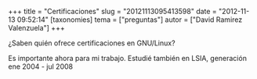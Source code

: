 +++
title = "Certificaciones"
slug = "20121113095413598"
date = "2012-11-13 09:52:14"
[taxonomies]
tema = ["preguntas"]
autor = ["David Ramirez Valenzuela"]
+++

¿Saben quién ofrece certificaciones en GNU/Linux?

Es importante ahora para mi trabajo. Estudié también en LSIA, generación
ene 2004 - jul 2008

